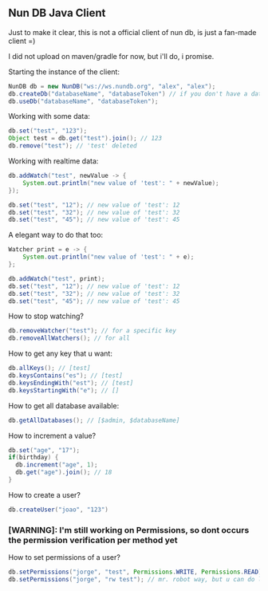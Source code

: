 ## Nun DB Java Client
Just to make it clear, this is not a official client of nun db, is just a fan-made client =)


I did not upload on maven/gradle for now, but i'll do, i promise.

Starting the instance of the client:
```java
NunDB db = new NunDB("ws://ws.nundb.org", "alex", "alex");
db.createDb("databaseName", "databaseToken") // if you don't have a database
db.useDb("databaseName", "databaseToken");
```
Working with some data:
```java
db.set("test", "123");
Object test = db.get("test").join(); // 123
db.remove("test"); // 'test' deleted
```
Working with realtime data:
```java
db.addWatch("test", newValue -> {
    System.out.println("new value of 'test': " + newValue);
});

db.set("test", "12"); // new value of 'test': 12
db.set("test", "32"); // new value of 'test': 32
db.set("test", "45"); // new value of 'test': 45
```
A elegant way to do that too:
```java
Watcher print = e -> {
    System.out.println("new value of 'test': " + e);
};

db.addWatch("test", print);
db.set("test", "12"); // new value of 'test': 12
db.set("test", "32"); // new value of 'test': 32
db.set("test", "45"); // new value of 'test': 45
```
How to stop watching?
```java
db.removeWatcher("test"); // for a specific key
db.removeAllWatchers(); // for all
```
How to get any key that u want:
```java
db.allKeys(); // [test]
db.keysContains("es"); // [test]
db.keysEndingWith("est"); // [test]
db.keysStartingWith("e"); // []
```
How to get all database available:
```java
db.getAllDatabases(); // [$admin, $databaseName]
```
How to increment a value?
```java
db.set("age", "17");
if(birthday) {
  db.increment("age", 1);
  db.get("age").join(); // 18
}
```
How to create a user?
```java
db.createUser("joao", "123")
```
### [WARNING]: I'm still working on Permissions, so dont occurs the permission verification per method yet
How to set permissions of a user?
```java
db.setPermissions("jorge", "test", Permissions.WRITE, Permissions.READ); // more semantic way, but only can do for one key
db.setPermissions("jorge", "rw test"); // mr. robot way, but u can do like a lot of keys, ex: "rw test|ri age"
```
